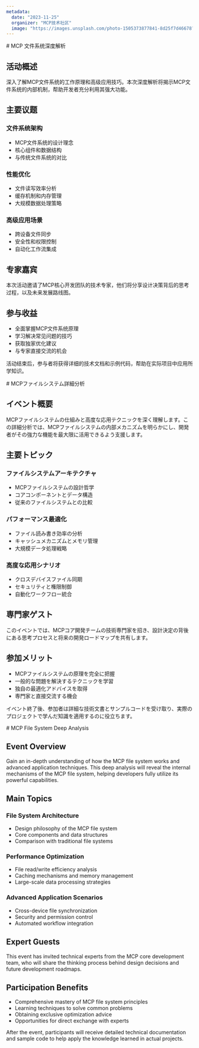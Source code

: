 ```yaml
---
metadata:
  date: "2023-11-25"
  organizer: "MCP技术社区"
  image: "https://images.unsplash.com/photo-1505373877841-8d25f7d46678?q=80&w=812&auto=format&fit=crop&ixlib=rb-4.0.3&ixid=M3wxMjA3fDB8MHxwaG90by1wYWdlfHx8fGVufDB8fHx8fA%3D%3D"
---
```


<lang-zh>
# MCP 文件系统深度解析

## 活动概述

深入了解MCP文件系统的工作原理和高级应用技巧。本次深度解析将揭示MCP文件系统的内部机制，帮助开发者充分利用其强大功能。

## 主要议题

### 文件系统架构
- MCP文件系统的设计理念
- 核心组件和数据结构
- 与传统文件系统的对比

### 性能优化
- 文件读写效率分析
- 缓存机制和内存管理
- 大规模数据处理策略

### 高级应用场景
- 跨设备文件同步
- 安全性和权限控制
- 自动化工作流集成

## 专家嘉宾

本次活动邀请了MCP核心开发团队的技术专家，他们将分享设计决策背后的思考过程，以及未来发展路线图。

## 参与收益

- 全面掌握MCP文件系统原理
- 学习解决常见问题的技巧
- 获取独家优化建议
- 与专家直接交流的机会

活动结束后，参与者将获得详细的技术文档和示例代码，帮助在实际项目中应用所学知识。
</lang-zh>

<lang-ja>
# MCPファイルシステム詳細分析

## イベント概要

MCPファイルシステムの仕組みと高度な応用テクニックを深く理解します。この詳細分析では、MCPファイルシステムの内部メカニズムを明らかにし、開発者がその強力な機能を最大限に活用できるよう支援します。

## 主要トピック

### ファイルシステムアーキテクチャ
- MCPファイルシステムの設計哲学
- コアコンポーネントとデータ構造
- 従来のファイルシステムとの比較

### パフォーマンス最適化
- ファイル読み書き効率の分析
- キャッシュメカニズムとメモリ管理
- 大規模データ処理戦略

### 高度な応用シナリオ
- クロスデバイスファイル同期
- セキュリティと権限制御
- 自動化ワークフロー統合

## 専門家ゲスト

このイベントでは、MCPコア開発チームの技術専門家を招き、設計決定の背後にある思考プロセスと将来の開発ロードマップを共有します。

## 参加メリット

- MCPファイルシステムの原理を完全に把握
- 一般的な問題を解決するテクニックを学習
- 独自の最適化アドバイスを取得
- 専門家と直接交流する機会

イベント終了後、参加者は詳細な技術文書とサンプルコードを受け取り、実際のプロジェクトで学んだ知識を適用するのに役立ちます。
</lang-ja>

<lang-en>
# MCP File System Deep Analysis

## Event Overview

Gain an in-depth understanding of how the MCP file system works and advanced application techniques. This deep analysis will reveal the internal mechanisms of the MCP file system, helping developers fully utilize its powerful capabilities.

## Main Topics

### File System Architecture
- Design philosophy of the MCP file system
- Core components and data structures
- Comparison with traditional file systems

### Performance Optimization
- File read/write efficiency analysis
- Caching mechanisms and memory management
- Large-scale data processing strategies

### Advanced Application Scenarios
- Cross-device file synchronization
- Security and permission control
- Automated workflow integration

## Expert Guests

This event has invited technical experts from the MCP core development team, who will share the thinking process behind design decisions and future development roadmaps.

## Participation Benefits

- Comprehensive mastery of MCP file system principles
- Learning techniques to solve common problems
- Obtaining exclusive optimization advice
- Opportunities for direct exchange with experts

After the event, participants will receive detailed technical documentation and sample code to help apply the knowledge learned in actual projects.
</lang-en> 